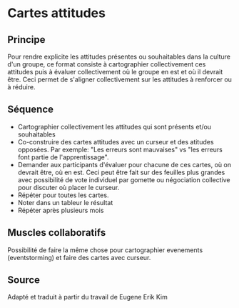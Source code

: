 # Cartes attitudes

## Principe

Pour rendre explicite les attitudes présentes ou souhaitables dans la culture d'un groupe, ce format consiste à cartographier collectivement ces attitudes puis à évaluer collectivement où le groupe en est et où il devrait être. Ceci permet de s'aligner collectivement sur les attitudes à renforcer ou à réduire. 

## Séquence

- Cartographier collectivement les attitudes qui sont présents et/ou souhaitables
- Co-construire des cartes attitudes avec un curseur et des atitudes opposées. Par exemple: "Les erreurs sont mauvaises" vs "les erreurs font partie de l'apprentissage".
- Demander aux participants d'évaluer pour chacune de ces cartes,  où on devrait être, où en est. Ceci peut être fait sur des feuilles plus grandes avec possibilité de vote individuel par gomette ou négociation collective pour discuter où placer le curseur.
- Répéter pour toutes les cartes.
- Noter dans un tableur le résultat
- Répéter après plusieurs mois

## Muscles collaboratifs




Possibilité de faire la même chose pour cartographier evenements (eventstorming) et faire des cartes avec curseur.

## Source

Adapté et traduit à partir du travail de Eugene Erik Kim
